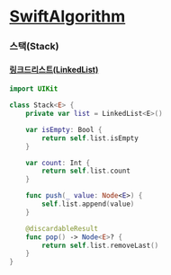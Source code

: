 # [SwiftAlgorithm](https://github.com/pikachu987/SwiftAlgorithm "SwiftAlgorithm")

### 스택(Stack)

#### [링크드리스트(LinkedList)](../1_List/LinkedList.md "LinkedList")

```swift
import UIKit

class Stack<E> {
    private var list = LinkedList<E>()

    var isEmpty: Bool {
        return self.list.isEmpty
    }

    var count: Int {
        return self.list.count
    }

    func push(_ value: Node<E>) {
        self.list.append(value)
    }

    @discardableResult
    func pop() -> Node<E>? {
        return self.list.removeLast()
    }
}

```
